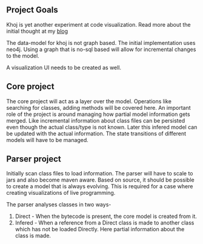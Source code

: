 Project Goals
------

Khoj is yet another experiment at code visualization. Read more about the initial thought at my [blog](http://rrevo.github.io/2014/06/10/java-program-graph.html)

The data-model for khoj is not graph based. The initial implementation uses neo4j. Using a graph that is no-sql based will allow for incremental changes to the model.

A visualization UI needs to be created as well.

Core project
--------------

The core project will act as a layer over the model. Operations like searching for classes, adding methods will be covered here. An important role of the project is around managing how partial model information gets merged. Like incremental information about class files can be persisted even though the actual class/type is not known. Later this infered model can be updated with the actual information. The state transitions of different models will have to be managed.

Parser project
--------------
 
Initially scan class files to load information. The parser will have to scale to jars and also become maven aware. Based on source, it should be possible to create a model that is always evolving. This is required for a case where creating visualizations of live programming.

The parser analyses classes in two ways-

1. Direct - When the bytecode is present, the core model is created from it.
1. Infered - When a reference from a Direct class is made to another class which has not be loaded Directly. Here partial information about the class is made.
